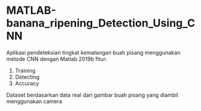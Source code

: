 # MATLAB-banana_ripening_Detection_Using_CNN
Aplikasi pendeteksian tingkat kematangan buah pisang menggunakan metode CNN dengan Matlab 2019b
fitur:
1. Training
2. Detecting
3. Accuracy

Dataset berdasarkan data real dari gambar buah pisang yang diambil menggunakan camera
